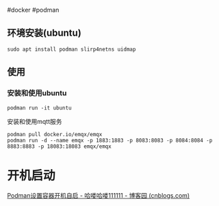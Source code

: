 #docker #podman

## 环境安装(ubuntu)
```shell
sudo apt install podman slirp4netns uidmap
```

## 使用
### 安装和使用ubuntu
```
podman run -it ubuntu 
```

安装和使用mqtt服务
```shell
podman pull docker.io/emqx/emqx
podman run -d --name emqx -p 1883:1883 -p 8083:8083 -p 8084:8084 -p 8883:8883 -p 18083:18083 emqx/emqx
```

# 开机启动
[Podman设置容器开机自启 - 哈喽哈喽111111 - 博客园 (cnblogs.com)](https://www.cnblogs.com/hahaha111122222/p/17373380.html)
